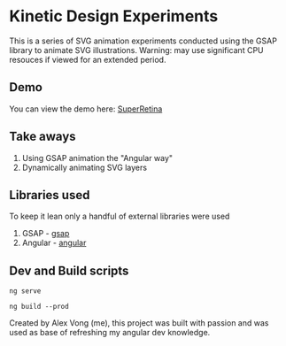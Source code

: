 # Kinetic Design Experiments
This is a series of SVG animation experiments conducted using the GSAP library to animate SVG illustrations. Warning: may use significant CPU resouces if viewed for an extended period.

## Demo
You can view the demo here:
[SuperRetina](https://superretina.alxvtoronto.com/)

## Take aways
1. Using GSAP animation the "Angular way"
2. Dynamically animating SVG layers

## Libraries used
To keep it lean only a handful of external libraries were used
1. GSAP - [gsap](https://greensock.com/gsap/)
2. Angular - [angular](https://angular.io/)

## Dev and Build scripts
```
ng serve
```
```
ng build --prod
```

Created by Alex Vong (me), this project was built with passion and was used as base of refreshing my angular dev knowledge.